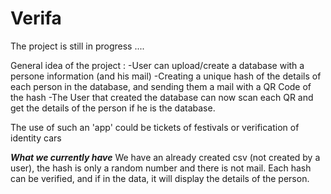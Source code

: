 # Verifa

The project is still in progress ....

General idea of the project :
  -User can upload/create a database with a persone information (and his mail)
  -Creating a unique hash of the details of each person in the database, and sending them a mail with a QR Code of the hash
  -The User that created the database can now scan each QR and get the details of the person if he is the database.
  
  
The use of such an 'app' could be tickets of festivals or verification of identity cars

***What we currently have***
We have an already created csv (not created by a user), the hash is only a random number and there is not mail. 
Each hash can be verified, and if in the data, it will display the details of the person.
